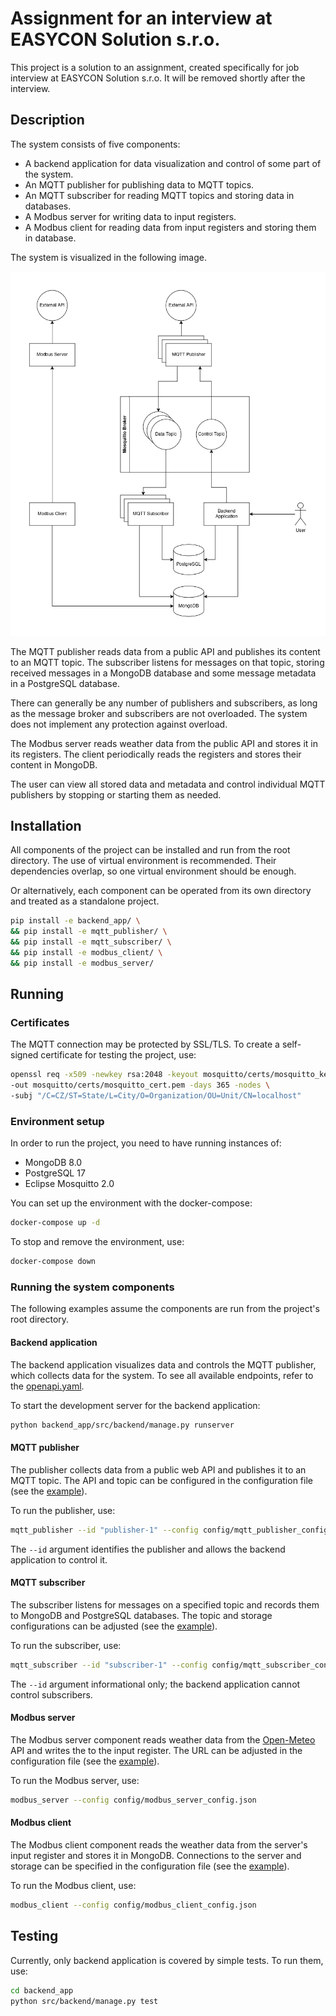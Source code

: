 # Assignment for an interview at EASYCON Solution s.r.o.

This project is a solution to an assignment, created specifically for job interview at EASYCON Solution s.r.o. It will
be removed shortly after the interview.

## Description

The system consists of five components:

- A backend application for data visualization and control of some part of the system.
- An MQTT publisher for publishing data to MQTT topics.
- An MQTT subscriber for reading MQTT topics and storing data in databases.
- A Modbus server for writing data to input registers.
- A Modbus client for reading data from input registers and storing them in database.

The system is visualized in the following image.

![Visualization of the system](./docs/system.drawio.png)

The MQTT publisher reads data from a public API and publishes its content to an MQTT topic. The subscriber listens for
messages on that topic, storing received messages in a MongoDB database and some message metadata in a PostgreSQL
database.

There can generally be any number of publishers and subscribers, as long as the message broker and subscribers are not
overloaded. The system does not implement any protection against overload.

The Modbus server reads weather data from the public API and stores it in its registers. The client periodically reads
the registers and stores their content in MongoDB.

The user can view all stored data and metadata and control individual MQTT publishers by stopping or starting them as
needed.

## Installation

All components of the project can be installed and run from the root directory. The use of virtual environment is
recommended. Their dependencies overlap, so one virtual environment should be enough.

Or alternatively, each component can be operated from its own directory and treated as a standalone project.

```bash
pip install -e backend_app/ \
&& pip install -e mqtt_publisher/ \
&& pip install -e mqtt_subscriber/ \
&& pip install -e modbus_client/ \
&& pip install -e modbus_server/
```

## Running

### Certificates

The MQTT connection may be protected by SSL/TLS. To create a self-signed certificate for testing the project, use:

```bash
openssl req -x509 -newkey rsa:2048 -keyout mosquitto/certs/mosquitto_key.pem \
-out mosquitto/certs/mosquitto_cert.pem -days 365 -nodes \
-subj "/C=CZ/ST=State/L=City/O=Organization/OU=Unit/CN=localhost"
```

### Environment setup

In order to run the project, you need to have running instances of:

- MongoDB 8.0
- PostgreSQL 17
- Eclipse Mosquitto 2.0

You can set up the environment with the docker-compose:

```bash
docker-compose up -d
```

To stop and remove the environment, use:

```bash
docker-compose down
```

### Running the system components

The following examples assume the components are run from the project's root directory.

#### Backend application

The backend application visualizes data and controls the MQTT publisher, which collects data for the system. To see all
available endpoints, refer to the [openapi.yaml](docs/openapi.yaml).

To start the development server for the backend application:

```bash
python backend_app/src/backend/manage.py runserver
```

#### MQTT publisher

The publisher collects data from a public web API and publishes it to an MQTT topic. The API and topic can be configured
in the configuration file (see the [example](config/mqtt_publisher_config.json)).

To run the publisher, use:

```bash
mqtt_publisher --id "publisher-1" --config config/mqtt_publisher_config.json
```

The `--id` argument identifies the publisher and allows the backend application to control it.

#### MQTT subscriber

The subscriber listens for messages on a specified topic and records them to MongoDB and PostgreSQL databases.
The topic and storage configurations can be adjusted (see the [example](config/mqtt_subscriber_config.json)).

To run the subscriber, use:

```bash
mqtt_subscriber --id "subscriber-1" --config config/mqtt_subscriber_config.json
```

The `--id` argument informational only; the backend application cannot control subscribers.

#### Modbus server

The Modbus server component reads weather data from the [Open-Meteo](https://open-meteo.com/) API and writes the to the
input register. The URL can be adjusted in the configuration file (see the [example](config/modbus_server_config.json)).

To run the Modbus server, use:

```bash
modbus_server --config config/modbus_server_config.json
```

#### Modbus client

The Modbus client component reads the weather data from the server's input register and stores it in MongoDB.
Connections to the server and storage can be specified in the configuration file (see
the [example](config/modbus_client_config.json)).

To run the Modbus client, use:

```bash
modbus_client --config config/modbus_client_config.json
```

## Testing

Currently, only backend application is covered by simple tests. To run them, use:

```bash
cd backend_app
python src/backend/manage.py test
```